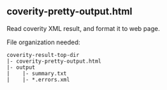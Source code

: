 coverity-pretty-output.html
---
Read coverity XML result, and format it to web page.

File organization needed:
```tree
coverity-result-top-dir
|- coverity-pretty-output.html
|- output
|    |- summary.txt
|    |- *.errors.xml
```
